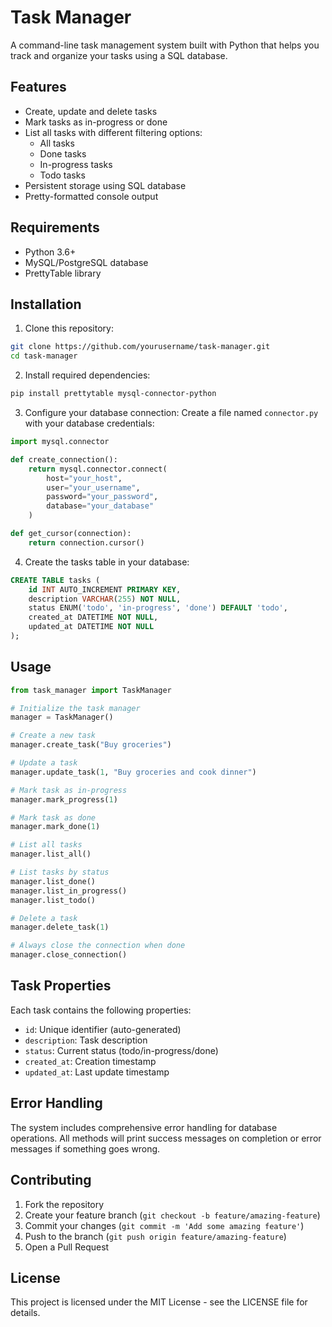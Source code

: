 # Task Manager

A command-line task management system built with Python that helps you track and organize your tasks using a SQL database.

## Features

- Create, update and delete tasks
- Mark tasks as in-progress or done 
- List all tasks with different filtering options:
  - All tasks
  - Done tasks
  - In-progress tasks
  - Todo tasks
- Persistent storage using SQL database
- Pretty-formatted console output

## Requirements

- Python 3.6+
- MySQL/PostgreSQL database
- PrettyTable library

## Installation

1. Clone this repository:
```bash
git clone https://github.com/yourusername/task-manager.git
cd task-manager
```

2. Install required dependencies:
```bash
pip install prettytable mysql-connector-python
```

3. Configure your database connection:
Create a file named `connector.py` with your database credentials:

```python
import mysql.connector

def create_connection():
    return mysql.connector.connect(
        host="your_host",
        user="your_username",
        password="your_password",
        database="your_database"
    )

def get_cursor(connection):
    return connection.cursor()
```

4. Create the tasks table in your database:
```sql
CREATE TABLE tasks (
    id INT AUTO_INCREMENT PRIMARY KEY,
    description VARCHAR(255) NOT NULL,
    status ENUM('todo', 'in-progress', 'done') DEFAULT 'todo',
    created_at DATETIME NOT NULL,
    updated_at DATETIME NOT NULL
);
```

## Usage

```python
from task_manager import TaskManager

# Initialize the task manager
manager = TaskManager()

# Create a new task
manager.create_task("Buy groceries")

# Update a task
manager.update_task(1, "Buy groceries and cook dinner")

# Mark task as in-progress
manager.mark_progress(1)

# Mark task as done
manager.mark_done(1)

# List all tasks
manager.list_all()

# List tasks by status
manager.list_done()
manager.list_in_progress()
manager.list_todo()

# Delete a task
manager.delete_task(1)

# Always close the connection when done
manager.close_connection()
```

## Task Properties

Each task contains the following properties:

- `id`: Unique identifier (auto-generated)
- `description`: Task description
- `status`: Current status (todo/in-progress/done)
- `created_at`: Creation timestamp
- `updated_at`: Last update timestamp

## Error Handling

The system includes comprehensive error handling for database operations. All methods will print success messages on completion or error messages if something goes wrong.

## Contributing

1. Fork the repository
2. Create your feature branch (`git checkout -b feature/amazing-feature`)
3. Commit your changes (`git commit -m 'Add some amazing feature'`)
4. Push to the branch (`git push origin feature/amazing-feature`)
5. Open a Pull Request

## License

This project is licensed under the MIT License - see the LICENSE file for details.
